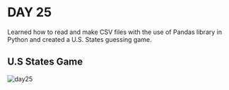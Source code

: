 # DAY 25
Learned how to read and make CSV files with the use of Pandas library in Python and created a U.S. States guessing game.
## U.S States Game

![day25](https://github.com/diorithaliti/Python/assets/74361197/8c69ef4d-d9e3-47b7-908f-23996ea6c4b3)
